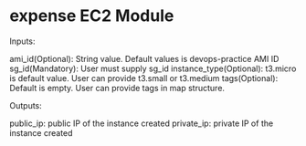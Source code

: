 # expense EC2 Module

Inputs:

ami_id(Optional): String value. Default values is devops-practice AMI ID
sg_id(Mandatory): User must supply sg_id
instance_type(Optional): t3.micro is default value. User can provide t3.small or t3.medium
tags(Optional): Default is empty. User can provide tags in map structure.

Outputs:

public_ip: public IP of the instance created
private_ip: private IP of the instance created